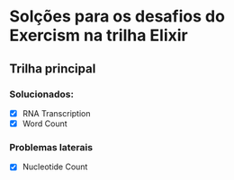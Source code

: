 # Solções para os desafios do Exercism na trilha Elixir

## Trilha principal

 ### Solucionados:
 - [x] RNA Transcription
 - [x] Word Count

 ### Problemas laterais
 - [x] Nucleotide Count
